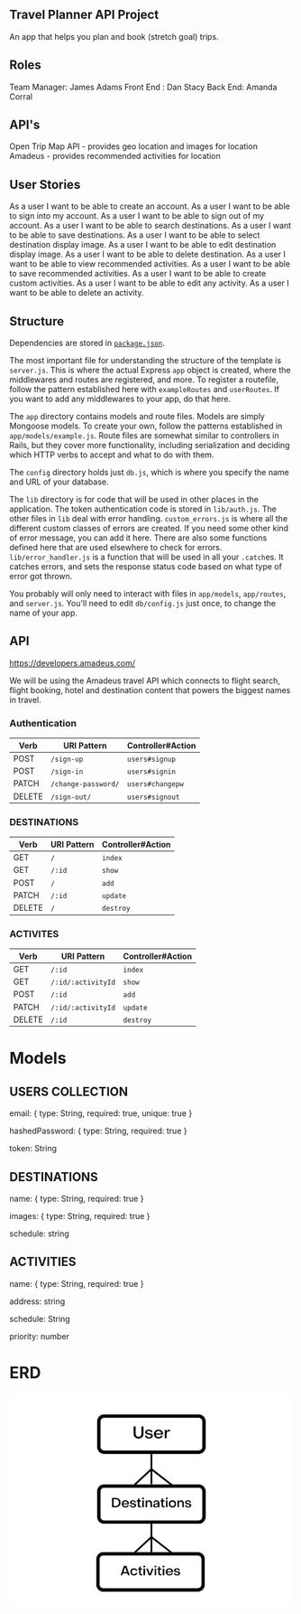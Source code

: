 ## Travel Planner API Project

An app that helps you plan and book (stretch goal) trips.

## Roles 
Team Manager: James Adams
Front End : Dan Stacy
Back End: Amanda Corral

## API's
Open Trip Map API - provides geo location and images for location
Amadeus - provides recommended activities for location

## User Stories

As a user I want to be able to create an account.
As a user I want to be able to sign into my account.
As a user I want to be able to sign out of my account.
As a user I want to be able to search destinations.
As a user I want to be able to save destinations.
As a user I want to be able to select destination display image.
As a user I want to be able to edit destination display image.
As a user I want to be able to delete destination.
As a user I want to be able to view recommended activities.
As a user I want to be able to save recommended activities.
As a user I want to be able to create custom activities.
As a user I want to be able to edit any activity.
As a user I want to be able to delete an activity.

## Structure

Dependencies are stored in [`package.json`](package.json).

The most important file for understanding the structure of the template is
`server.js`. This is where the actual Express `app` object is created, where
the middlewares and routes are registered, and more. To register a routefile,
follow the pattern established here with `exampleRoutes` and `userRoutes`. If
you want to add any middlewares to your app, do that here.

The `app` directory contains models and route files. Models are simply Mongoose
models. To create your own, follow the patterns established in
`app/models/example.js`. Route files are somewhat similar to controllers in
Rails, but they cover more functionality, including serialization and deciding
which HTTP verbs to accept and what to do with them.

The `config` directory holds just `db.js`, which is where you specify the name
and URL of your database.

The `lib` directory is for code that will be used in other places in the
application. The token authentication code is stored in `lib/auth.js`. The
other files in `lib` deal with error handling. `custom_errors.js` is where all
the different custom classes of errors are created. If you need some other kind
of error message, you can add it here. There are also some functions defined
here that are used elsewhere to check for errors. `lib/error_handler.js` is a
function that will be used in all your `.catch`es. It catches errors, and sets
the response status code based on what type of error got thrown.

You probably will only need to interact with files in `app/models`,
`app/routes`, and `server.js`. You'll need to edit `db/config.js` just once,
to change the name of your app.

## API 

https://developers.amadeus.com/

We will be using the Amadeus travel API which connects to flight search, flight booking, hotel and destination content that powers the biggest names in travel.

### Authentication

| Verb   | URI Pattern         | Controller#Action |
|--------|---------------------|-------------------|
| POST   | `/sign-up`          | `users#signup`    |
| POST   | `/sign-in`          | `users#signin`    |
| PATCH  | `/change-password/` | `users#changepw`  |
| DELETE | `/sign-out/`        | `users#signout`   |

### DESTINATIONS

| Verb  | URI Pattern         | Controller#Action |
|-------|---------------------|-------------------|
| GET   |        `/`          |     `index`       |
| GET   |      `/:id`         |     `show`        |
| POST  |       `/`           |     `add`         |
| PATCH |       `/:id`        |    `update`       |
| DELETE|       `/`           |      `destroy`    |

### ACTIVITES

| Verb  | URI Pattern            | Controller#Action |
|-------|------------------------|-------------------|
| GET   |       `/:id`           |     `index`       |
| GET   |    `/:id/:activityId`  |     `show`        |
| POST  |       `/:id`           |     `add`         |
| PATCH |    `/:id/:activityId`  |    `update`       |
| DELETE|       `/:id`           |     `destroy`     |


# Models

## USERS COLLECTION

email: {
    type: String,
    required: true,
    unique: true
}

hashedPassword: {
    type: String, 
    required: true
}

token: String


## DESTINATIONS

name: {
    type: String,
    required: true
}

images: {
    type: String,
    required: true
}

schedule: string

## ACTIVITIES 

name: {
    type: String,
    required: true
}

address: string

schedule: String

priority: number

# ERD 

![Read me Images](erd.png)